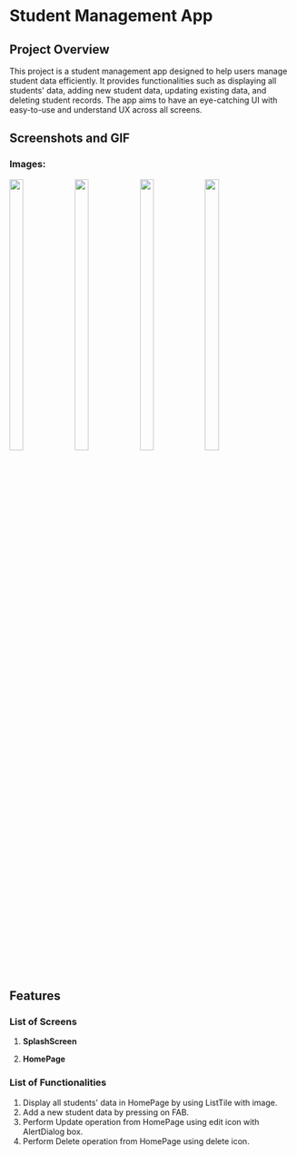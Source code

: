 # Student Management App

## Project Overview

This project is a student management app designed to help users manage student data efficiently. It provides functionalities such as displaying all students' data, adding new student data, updating existing data, and deleting student records. The app aims to have an eye-catching UI with easy-to-use and understand UX across all screens.

## Screenshots and GIF

### Images:

<p>
  <img src = "https://github.com/IamSmitChitroda/student_data/assets/143987366/0989b9ea-fd27-422a-8a25-16cc31e70285" width=22% height=35% >
  
  <img src = "https://github.com/IamSmitChitroda/student_data/assets/143987366/3339a9af-ea26-4b89-955f-6e2512b2d423" width=22% height=35% >
 
  <img src = "https://github.com/IamSmitChitroda/student_data/assets/143987366/057563a0-93f1-4370-8bf0-9d9369d2f21f" width=22% height=35% >

  <img src = "https://github.com/IamSmitChitroda/student_data/assets/143987366/7202a428-d171-4a4a-b100-be8efc39cc35" width=22% height=35% >
 
</p>

<br>

## Features

### List of Screens

1. **SplashScreen**

2. **HomePage**

### List of Functionalities

1. Display all students' data in HomePage by using ListTile with image.
2. Add a new student data by pressing on FAB.
3. Perform Update operation from HomePage using edit icon with AlertDialog box.
4. Perform Delete operation from HomePage using delete icon.
